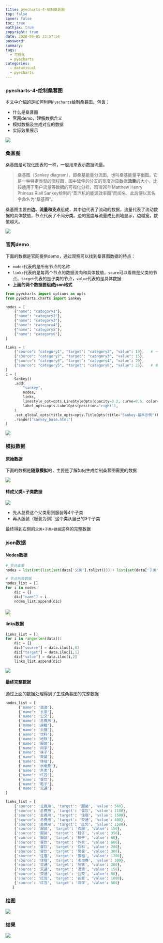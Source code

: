 ```yaml
---
title: pyecharts-4-绘制桑葚图
top: false
cover: false
toc: true
mathjax: true
copyright: true
date: 2020-09-05 23:57:54
password:
summary:
tags:
  - 可视化
  - pyecharts
categories:
  - datavisual
  - pyecharts
---
```



### pyecharts-4-绘制桑葚图

本文中介绍的是如何利用`Pyecharts`绘制桑葚图，包含：

- 什么是桑葚图
- 官网demo，理解数据含义
- 模拟数据及生成对应的数据
- 实际效果展示



![](https://tva1.sinaimg.cn/large/007S8ZIlgy1gig24iyisij30q60g60v0.jpg)

<!--MORE-->

### 桑葚图

桑基图是可视化图表的一种，一般用来表示数据流量。

> 桑基图（Sankey diagram），即桑基能量分流图，也叫桑基能量平衡图。它是一种特定类型的流程图，图中延伸的分支的宽度对应数据**流量**的大小，比较适用于用户流量等数据的可视化分析。因1898年Matthew Henry Phineas Riall Sankey绘制的“蒸汽机的能源效率图”而闻名，此后便以其名字命名为“桑基图”。

桑基图主要由**边、流量和支点**组成，其中边代表了流动的数据，流量代表了流动数据的具体数值，节点代表了不同分类。边的宽度与流量成比例地显示，边越宽，数值越大。

![](https://tva1.sinaimg.cn/large/007S8ZIlgy1gig2ctxa11j31920segny.jpg)



### 官网demo

下面的数据是官网提供demo，通过观察可以找到桑葚图数据的特点：

- `nodes`代表的是所有节点的名称
- `links`代表的是每两个节点的数据流向和具体数值，`soure`可以看做是父类的节点，`target`代表的是子类的节点，`value`代表的是具体数据
- **上面的两个数据要组成json格式**

```python
from pyecharts import options as opts
from pyecharts.charts import Sankey

nodes = [
    {"name": "category1"},
    {"name": "category2"},
    {"name": "category3"},
    {"name": "category4"},
    {"name": "category5"},
    {"name": "category6"},
]

links = [
    {"source": "category1", "target": "category2", "value": 10},   # 一组数据
    {"source": "category2", "target": "category3", "value": 15},
    {"source": "category3", "target": "category4", "value": 20},
    {"source": "category5", "target": "category6", "value": 25},   # 单独的数据
]
c = (
    Sankey()
    .add(
        "sankey",
        nodes,
        links,
        linestyle_opt=opts.LineStyleOpts(opacity=0.2, curve=0.5, color="source"),
        label_opts=opts.LabelOpts(position="right"),
    )
    .set_global_opts(title_opts=opts.TitleOpts(title="Sankey-基本示例"))
    .render("sankey_base.html")
)
```

![](https://tva1.sinaimg.cn/large/007S8ZIlgy1gig2j7n6d4j319k0rw75y.jpg)

### 模拟数据

#### 原始数据

下面的数据是**随意模拟**的，主要是了解如何生成绘制桑葚图需要的数据

![](https://tva1.sinaimg.cn/large/007S8ZIlgy1gig2105z4fj30sk0vytch.jpg)

#### 转成父类+子类数据

![](https://tva1.sinaimg.cn/large/007S8ZIlgy1gig2vetxsjj319m0ncafj.jpg)

- 先从总费这个父类用到服装等4个子类
- 再从服装（服装为例）这个类从自己的3个子类

最终得到右侧的`父类+子类+数据`这样的完整数据

### json数据

#### Nodes数据

```python
# 节点去重
nodes = list(set(list(set(data['父类'].tolist())) + list(set(data['子类'].tolist()))))

# 节点列表数据
nodes_list = []
for i in nodes:
    dic = {}
    dic["name"] = i
    nodes_list.append(dic)
```

#### ![](https://tva1.sinaimg.cn/large/007S8ZIlgy1gig83mzv7mj30gm0jwtb2.jpg)



#### links数据

```python
links_list = []
for i in range(len(data)):
    dic = {}
    dic["source"] = data.iloc[i,0]
    dic["target"] = data.iloc[i,1]
    dic["value"] = data.iloc[i,2]
    links_list.append(dic)
```

![](https://tva1.sinaimg.cn/large/007S8ZIlgy1gig84ut79fj30vu0ji79o.jpg)

#### 最终完整数据

通过上面的数据处理得到了生成桑葚图的完整数据

```python
nodes_list = [
      {'name': '滴滴'},
      {'name': '长辈'},
      {'name': '公交'},
      {'name': '总费用'},
      {'name': '房租'},
      {'name': '衣服'},
      {'name': '饮料'},
      {'name': '地铁'},
      {'name': '服装'},
      {'name': '同学'},
      {'name': '袜子'},
      {'name': '聚餐'},
      {'name': '住宿'},
      {'name': '水电费'},
      {'name': '外卖'},
      {'name': '红包'},
      {'name': '餐饮'},
      {'name': '鞋子'},
      {'name': '交通'}
]

links_list = [
    {'source': '总费用', 'target': '服装', 'value': 560},
    {'source': '总费用', 'target': '餐饮', 'value': 1180},
    {'source': '总费用', 'target': '住宿', 'value': 1500},
    {'source': '总费用', 'target': '交通', 'value': 400},
    {'source': '总费用', 'target': '红包', 'value': 1500},
    {'source': '服装', 'target': '衣服', 'value': 150},
    {'source': '服装', 'target': '鞋子', 'value': 350},
    {'source': '服装', 'target': '袜子', 'value': 60},
    {'source': '餐饮', 'target': '外卖', 'value': 600},
    {'source': '餐饮', 'target': '饮料', 'value': 280},
    {'source': '餐饮', 'target': '聚餐', 'value': 300},
    {'source': '住宿', 'target': '房租', 'value': 1200},
    {'source': '住宿', 'target': '水电费', 'value': 300},
    {'source': '交通', 'target': '地铁', 'value': 200},
    {'source': '交通', 'target': '滴滴', 'value': 150},
    {'source': '交通', 'target': '公交', 'value': 50},
    {'source': '红包', 'target': '长辈', 'value': 1000},
    {'source': '红包', 'target': '同学', 'value': 500}
   ]
```

### 绘图

![](https://tva1.sinaimg.cn/large/007S8ZIlgy1gig81naiw7j30u019larq.jpg)

### 结果

![](https://tva1.sinaimg.cn/large/007S8ZIlgy1gig86bn7wpj31di0sg783.jpg)
